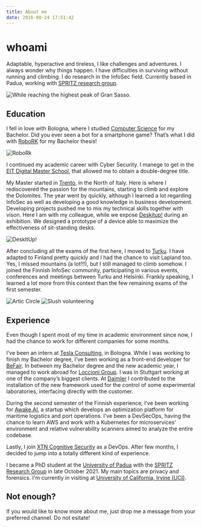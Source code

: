 ```yaml
---
title: About me
date: 2016-08-24 17:51:42
---
```


# whoami
Adaptable, hyperactive and tireless, I like challenges and adventures. I always wonder why things happen. I have difficulties in surviving without running and climbing.
I do research in the InfoSec field. Currently based in Padua, working with [SPRITZ research group](https://spritz.math.unipd.it/).

![While reaching the highest peak of Gran Sasso.](/images/about/gransasso.jpg)

## Education

I fell in love with Bologna, where I studied [Computer Science](https://corsi.unibo.it/1cycle/ComputerScience) for my Bachelor. Did you ever seen a bot for a smartphone game? That’s what I did with [RoboRK](https://github.com/goemon07/roboRK) for my Bachelor thesis!

![RoboRk](/images/about/robork.png)

I continued my academic career with Cyber Security. I manege to get in the [EIT Digital Master School](https://masterschool.eitdigital.eu/programmes/cse/), that allowed me to obtain a double-degree title.

My Master started in [Trento](https://offertaformativa.unitn.it/en/lm/computer-science), in the North of Italy. Here is where I rediscovered the passion for the mountains, starting to climb and explore the Dolomites. The year went by quickly, although I learned a lot regarding InfoSec as well as developing a good knowledge in business development. Developing projects pushed me to mix my technical skills together with vison. Here I am with my colleague, while we expose [Deskitup!](https://docs.google.com/presentation/d/1fVybF173v6Q_x5KE8sDxeXETRFyRaIFoQcZk7pNh9Ws/present?token=AC4w5ViA2EbD024N0AhfotCAgukYIqGZkw:1574613190535&includes_info_params=1&eisi=CKCAhp-jg-YCFfDB0gQdGTAOmg#slide=id.g588222d749_0_4) during an exhibition. We designed a prototype of a device able to maximize the effectiveness of sit-standing desks.

![DeskItUp!](/images/about/deskitup.jpg)

After concluding all the exams of the first here, I moved to [Turku](https://www.utu.fi/en). I have adapted to Finland pretty quickly and I had the chance to visit Lapland too. Yes, I missed mountains (a lot!!!), but I still managed to climb somehow. I joined the Finnish InfoSec community, participating in various events, conferences and meetings between Turku and Helsinki. Frankly speaking, I learned a lot more from this context than the few remaining exams of the first semester.

![Artic Circle](/images/about/artic.jpg)
![Slush volunteering](/images/about/slush.jpg)

## Experience

Even though I spent most of my time in academic environment since now, I had the chance to work for different companies for some months.

I’ve been an intern at [Tesla Consulting](https://www.teslaconsulting.it/), in Bologna. While I was working to finish my Bachelor degree, I’ve been working as a front-end developer for [BeFair](https://www.befair.it/). In between my Bachelor degree and the new academic year, I managed to work abroad for [Loccioni Group](https://www.loccioni.com/en/). I was in Stuttgart working at one of the company’s biggest clients. At [Daimler](https://www.daimler.com/en/) I contributed to the installation of the new framework used for the control of some experimental laboratories, interfacing directly with the customer.

During the second semester of the Finnish experience, I’ve been working for [Awake.AI](https://www.awake.ai/), a startup which develops an optimization platform for maritime logistics and port operations. I’ve been a DevSecOps, having the chance to learn AWS and work with a Kubernetes for microservices' environment and relative vulnerability scanners aimed to analyze the entire codebase.

Lastly, I join [XTN Cognitive Security](https://xtn-lab.com/) as a DevOps.
After few months, I decided to jump into a totally different kind of experience.

I became a PhD student at the [University of Padua](https://www.math.unipd.it/) with the [SPRITZ Research Group](https://spritz.math.unipd.it/team.html) in late October 2021. My main topics are privacy and forensics.
I'm currently in visiting at [University of California, Irvine (UCI)](https://catalogue.uci.edu/donaldbrenschoolofinformationandcomputersciences/departmentofcomputerscience/).

## Not enough?

If you would like to know more about me, just drop me a message from your preferred channel. Do not esitate!
